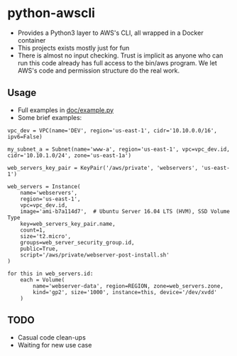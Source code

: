 # python-awscli
* Provides a Python3 layer to AWS's CLI, all wrapped in a Docker
container
* This projects exists mostly just for fun
* There is almost no input checking. Trust is implicit as anyone who
can run this code already has full access to the bin/aws program. We
let AWS's code and permission structure do the real work.

## Usage
* Full examples in [doc/example.py](https://github.com/jhazelwo/python-awscli/blob/master/doc/example.py)
* Some brief examples:

```
vpc_dev = VPC(name='DEV', region='us-east-1', cidr='10.10.0.0/16', ipv6=False)

my_subnet_a = Subnet(name='www-a', region='us-east-1', vpc=vpc_dev.id, cidr='10.10.1.0/24', zone='us-east-1a')

web_servers_key_pair = KeyPair('/aws/private', 'webservers', 'us-east-1')

web_servers = Instance(
    name='webservers',
    region='us-east-1',
    vpc=vpc_dev.id,
    image='ami-b7a114d7',  # Ubuntu Server 16.04 LTS (HVM), SSD Volume Type
    key=web_servers_key_pair.name,
    count=1,
    size='t2.micro',
    groups=web_server_security_group.id,
    public=True,
    script='/aws/private/webserver-post-install.sh'
)

for this in web_servers.id:
    each = Volume(
        name='webserver-data', region=REGION, zone=web_servers.zone,
        kind='gp2', size='1000', instance=this, device='/dev/xvdd'
    )
```

## TODO
* Casual code clean-ups
* Waiting for new use case
